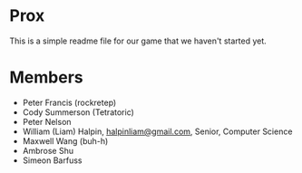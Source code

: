 # Prox

This is a simple readme file for our game that we haven't started yet.

# Members

- Peter Francis (rockretep)
- Cody Summerson (Tetratoric)
- Peter Nelson
- William (Liam) Halpin, halpinliam@gmail.com, Senior, Computer Science
- Maxwell Wang (buh-h)
- Ambrose Shu
- Simeon Barfuss
